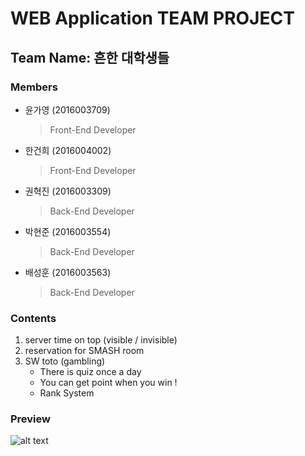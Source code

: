 WEB Application TEAM PROJECT
============================

## Team Name: 흔한 대학생들

### Members

   + 윤가영 (2016003709) 
      > Front-End Developer
   + 한건희 (2016004002) 
      > Front-End Developer
   + 권혁진 (2016003309)
      > Back-End Developer
   + 박현준 (2016003554) 
      > Back-End Developer
   + 배성훈 (2016003563) 
      > Back-End Developer

       
### Contents
1. server time on top (visible / invisible)
2. reservation for SMASH room
3. SW toto (gambling) 
   - There is quiz once a day
   - You can get point when you win !
   - Rank System 
   
### Preview
![alt text](https://github.com/KimKwon/SMASH_ZZIM/preview/index_page.png)
